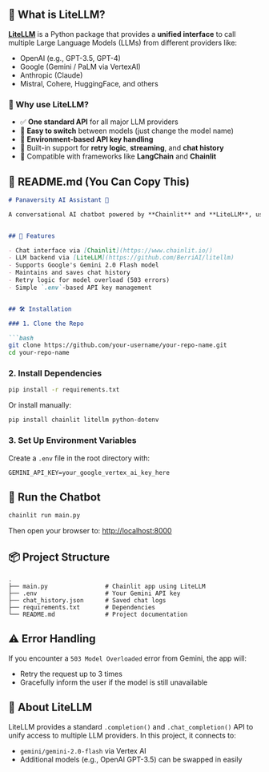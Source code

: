 ## 🧠 What is LiteLLM?

**[LiteLLM](https://github.com/BerriAI/litellm)** is a Python package that provides a **unified interface** to call multiple Large Language Models (LLMs) from different providers like:

* OpenAI (e.g., GPT-3.5, GPT-4)
* Google (Gemini / PaLM via VertexAI)
* Anthropic (Claude)
* Mistral, Cohere, HuggingFace, and others

### 🔧 Why use LiteLLM?

* ✅ **One standard API** for all major LLM providers
* 🔄 **Easy to switch** between models (just change the model name)
* 🔐 **Environment-based API key handling**
* 🔁 Built-in support for **retry logic**, **streaming**, and **chat history**
* 🧩 Compatible with frameworks like **LangChain** and **Chainlit**


## 📄 README.md (You Can Copy This)

````markdown
# Panaversity AI Assistant 🤖

A conversational AI chatbot powered by **Chainlit** and **LiteLLM**, using Google's Gemini API. Built for educational use, this assistant supports user interactions and maintains chat history in a JSON file.


## 🚀 Features

- Chat interface via [Chainlit](https://www.chainlit.io/)
- LLM backend via [LiteLLM](https://github.com/BerriAI/litellm)
- Supports Google's Gemini 2.0 Flash model
- Maintains and saves chat history
- Retry logic for model overload (503 errors)
- Simple `.env`-based API key management


## 🛠️ Installation

### 1. Clone the Repo

```bash
git clone https://github.com/your-username/your-repo-name.git
cd your-repo-name
````

### 2. Install Dependencies

```bash
pip install -r requirements.txt
```

Or install manually:

```bash
pip install chainlit litellm python-dotenv
```

### 3. Set Up Environment Variables

Create a `.env` file in the root directory with:

```
GEMINI_API_KEY=your_google_vertex_ai_key_here
```

## 🧪 Run the Chatbot

```bash
chainlit run main.py
```

Then open your browser to: [http://localhost:8000](http://localhost:8000)


## 📦 Project Structure

```
.
├── main.py                # Chainlit app using LiteLLM
├── .env                   # Your Gemini API key
├── chat_history.json      # Saved chat logs
├── requirements.txt       # Dependencies
└── README.md              # Project documentation
```


## ⚠️ Error Handling

If you encounter a `503 Model Overloaded` error from Gemini, the app will:

* Retry the request up to 3 times
* Gracefully inform the user if the model is still unavailable


## 🧩 About LiteLLM

LiteLLM provides a standard `.completion()` and `.chat_completion()` API to unify access to multiple LLM providers. In this project, it connects to:

* `gemini/gemini-2.0-flash` via Vertex AI
* Additional models (e.g., OpenAI GPT-3.5) can be swapped in easily

